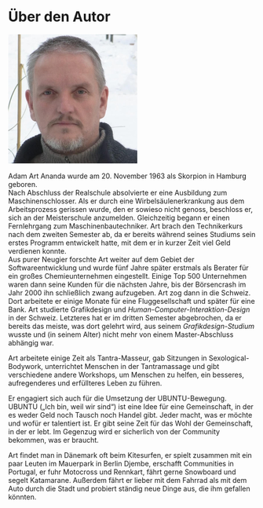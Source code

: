 # Über den Autor

![olaf](../images/olaf.png "olaf")

Adam Art Ananda wurde am 20. November 1963 als Skorpion in Hamburg geboren.  
Nach Abschluss der Realschule absolvierte er eine Ausbildung zum Maschinenschlosser. Als er durch eine Wirbelsäulenerkrankung aus dem Arbeitsprozess gerissen wurde, den er sowieso nicht genoss, beschloss er, sich an der Meisterschule anzumelden. Gleichzeitig begann er einen Fernlehrgang zum Maschinenbautechniker. Art brach den Technikerkurs nach dem zweiten Semester ab, da er bereits während seines Studiums sein erstes Programm entwickelt hatte, mit dem er in kurzer Zeit viel Geld verdienen konnte.  
Aus purer Neugier forschte Art weiter auf dem Gebiet der Softwareentwicklung und wurde fünf Jahre später erstmals als Berater für ein großes Chemieunternehmen eingestellt. Einige Top 500 Unternehmen waren dann seine Kunden für die nächsten Jahre, bis der Börsencrash im Jahr 2000 ihn schließlich zwang aufzugeben. 
Art zog dann in die Schweiz. Dort arbeitete er einige Monate für eine Fluggesellschaft und später für eine Bank. Art studierte Grafikdesign und *Human-Computer-Interaktion-Design* in der Schweiz. Letzteres hat er im dritten Semester abgebrochen, da er bereits das meiste, was dort gelehrt wird, aus seinem *Grafikdesign-Studium* wusste und (in seinem Alter) nicht mehr von einem Master-Abschluss abhängig war.

Art arbeitete einige Zeit als Tantra-Masseur, gab Sitzungen in Sexological-Bodywork, unterrichtet Menschen in der Tantramassage und gibt verschiedene andere Workshops, um Menschen zu helfen, ein besseres, aufregenderes und erfüllteres Leben zu führen.

Er engagiert sich auch für die Umsetzung der UBUNTU-Bewegung. UBUNTU („Ich bin, weil wir sind“) ist eine Idee für eine Gemeinschaft, in der es weder Geld noch Tausch noch Handel gibt. Jeder macht, was er möchte und wofür er talentiert ist. Er gibt seine Zeit für das Wohl der Gemeinschaft, in der er lebt. Im Gegenzug wird er sicherlich von der Community bekommen, was er braucht.  

Art findet man in Dänemark oft beim Kitesurfen, er spielt zusammen mit ein paar Leuten im Mauerpark in Berlin Djembe, erschafft Communities in Portugal, er fuhr Motocross und Rennkart, fährt gerne Snowboard und segelt Katamarane. Außerdem fährt er lieber mit dem Fahrrad als mit dem Auto durch die Stadt und probiert ständig neue Dinge aus, die ihm gefallen könnten.  